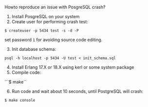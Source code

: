 Howto reproduce an issue with PosgreSQL crash? 

1. Install PosgreSQL on your system
2. Create user for performing crash test:  

```$ createuser -p 5434 test -s -d -P```

set password `1` for avoiding source code editing. 

3. Init database schema: 

```psql -h localhost -p 5434 -U test < init_schema.sql```

4. Install Erlang 17.X or 18.X using kerl or some system package
5. Compile code: 

```$ make``

6. Run code and wait about 10 seconds, until PostgreSQL will crash:

```$ make console```
